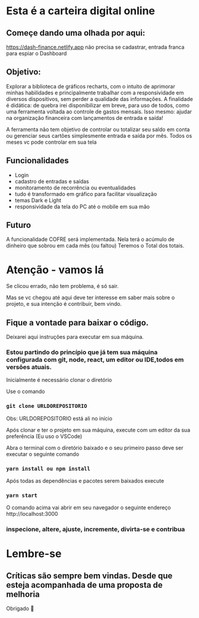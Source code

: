 # Esta é a carteira digital online

## Começe dando uma olhada por aqui:
https://dash-finance.netlify.app
não precisa se cadastrar, entrada franca para espiar o Dashboard

## Objetivo:
 Explorar a biblioteca de gráficos recharts, com o intuito de 
aprimorar minhas habilidades e principalmente trabalhar com a 
responsividade em diversos dispositivos, sem perder a qualidade 
das informações. A finalidade é didática: de quebra irei disponibilizar 
em breve, para uso de todos, como uma ferramenta voltada ao controle de
 gastos mensais. Isso mesmo: ajudar na organização financeira com 
lançamentos de entrada e saída!

 A ferramenta não tem objetivo de controlar ou totalizar seu saldo em conta ou 
gerenciar seus cartões
simplesmente entrada e saída por mês. Todos os meses vc pode controlar em sua tela

## Funcionalidades
- Login
- cadastro de entradas e saídas 
- monitoramento de recorrência ou eventualidades
- tudo é transformado em gráfico para facilitar visualização
- temas Dark e Light 
- responsividade da tela do PC até o mobile em sua mão 

## Futuro
A funcionalidade COFRE será implementada. Nela terá o acúmulo de dinheiro que sobrou em cada mês (ou faltou)
Teremos o Total dos totais.

# Atenção - vamos lá
Se clicou errado, não tem problema, é só sair.

Mas se vc chegou até aqui deve ter interesse em saber mais sobre o projeto, 
e sua intenção é contribuir, bem vindo.

## Fique a vontade para baixar o código.
Deixarei aqui instruções para executar em sua máquina.

### Estou partindo do princípio que já tem sua máquina configurada com git, node, react, um editor ou IDE,todos em versões atuais.

Inicialmente é necessário clonar o diretório

Use o comando 
### `git clone URLDOREPOSITORIO`

Obs: URLDOREPOSITORIO está ali no início 

Após clonar e ter o projeto em sua máquina, execute com um editor da sua preferência
(Eu uso o VSCode)

Abra o terminal com o diretório baixado e o seu primeiro passo deve ser executar o seguinte comando 

### `yarn install ou npm install`

Após todas as dependências e pacotes serem baixados execute 

### `yarn start`

O comando acima vai abrir em seu navegador o seguinte endereço
 http://localhost:3000

### inspecione, altere, ajuste, incremente, divirta-se e contribua

# Lembre-se 

## Críticas são sempre bem vindas. Desde que esteja acompanhada de uma proposta de melhoria 

Obrigado 🙂
